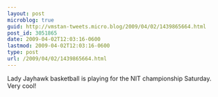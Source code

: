 ```yaml
---
layout: post
microblog: true
guid: http://vmstan-tweets.micro.blog/2009/04/02/1439865664.html
post_id: 3051865
date: 2009-04-02T12:03:16-0600
lastmod: 2009-04-02T12:03:16-0600
type: post
url: /2009/04/02/1439865664.html
---
```

Lady Jayhawk basketball is playing for the NIT championship Saturday. Very cool!
